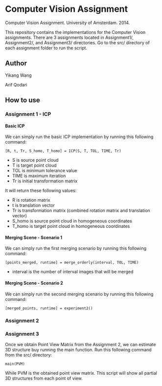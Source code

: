 Computer Vision Assignment
===========================

Computer Vision Assignment. University of Amsterdam. 2014.

This repository contains the implementations for the Computer Vision assignments. There are 3 assignments located in Assignment1/, Assignment2/, and Assignment3/ directories. Go to the src/ directory of each assignment folder to run the script.

## Author
Yikang Wang

Arif Qodari


How to use
--

### Assignment 1 - ICP

#### Basic ICP

We can simply run the basic ICP implementation by running this following command:

    [R, t, Tr, S_homo, T_homo] = ICP(S, T, TOL, TIME, Tr)

* S is source point cloud
* T is target point cloud
* TOL is minimum tolerance value
* TIME is maximum iteration
* Tr is initial transformation matrix

It will return these following values:

* R is rotation matrix
* t is translation vector
* Tr is transformation matrix (combined rotation matrix and translation vector)
* S_homo is source point cloud in homogeneous coordinates
* T_homo is target point cloud in homogeneous coordinates

#### Merging Scene - Scenario 1

We can simply run the first merging scenario by running this following command:

    [points_merged, runtime] = merge_orderly(interval, TOL, TIME)
        
* interval is the number of interval images that will be merged

#### Merging Scene - Scenario 2

We can simply run the second merging scenario by running this following command:

    [merged_points, runtime] = experiment2()

### Assignment 2

### Assignment 3


Once we obtain Point View Matrix from the Assignment 2, we can estimate 3D structure buy running the main function. Run this following command from the src/ directory:

    main(PVM)

While PVM is the obtained point view matrix. This script will show all  partial 3D structures from each point of view.
